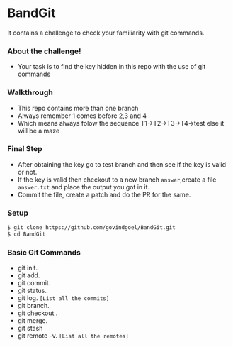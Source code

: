 # BandGit

It contains a challenge to check your familiarity with git commands.
### About the challenge!
  - Your task is to find the key hidden in this repo with the use of git commands

### Walkthrough
  - This repo contains more than one branch
  - Always remember 1 comes before 2,3 and 4
  - Which means always folow the sequence T1->T2->T3->T4->test else it will be a maze

### Final Step
  - After obtaining the key go to test branch and then see if the key is valid or not.
  - If the key is valid then checkout to a new branch ```answer```,create a file  ``` answer.txt ``` and place the output you got in it.
  - Commit the file, create a patch and do the PR for the same.

### Setup
```sh
$ git clone https://github.com/govindgoel/BandGit.git
$ cd BandGit
```

### Basic Git Commands
  - git init.
  - git add. 
  - git commit.
  - git status.
  - git log. ```[List all the commits]```
  - git branch.
  - git checkout <branch name>.
  - git merge.
  - git stash
  - git remote -v. ```[List all the remotes]```

